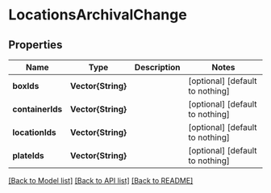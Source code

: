 # LocationsArchivalChange


## Properties
Name | Type | Description | Notes
------------ | ------------- | ------------- | -------------
**boxIds** | **Vector{String}** |  | [optional] [default to nothing]
**containerIds** | **Vector{String}** |  | [optional] [default to nothing]
**locationIds** | **Vector{String}** |  | [optional] [default to nothing]
**plateIds** | **Vector{String}** |  | [optional] [default to nothing]


[[Back to Model list]](../README.md#models) [[Back to API list]](../README.md#api-endpoints) [[Back to README]](../README.md)


